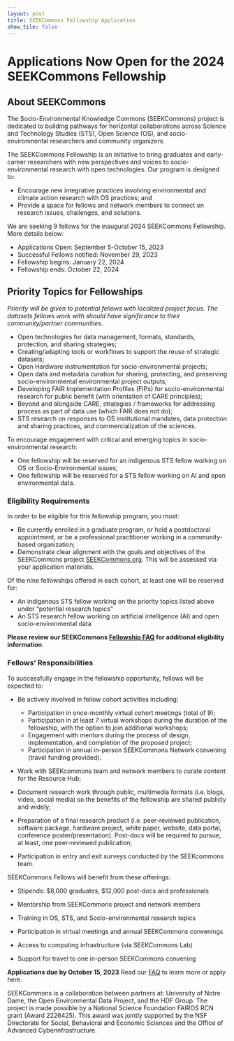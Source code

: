 ```yaml
---
layout: post
title: SEEKCommons Fellowship Application 
show_tile: false
---
```

# Applications Now Open for the 2024 SEEKCommons Fellowship

## About SEEKCommons

The Socio-Environmental Knowledge Commons (SEEKCommons) project is dedicated to building pathways for horizontal collaborations across Science and Technology Studies (STS), Open Science (OS), and socio-environmental researchers and community organizers.

The SEEKCommons Fellowship is an initiative to bring graduates and early-career researchers with new perspectives and voices to socio-environmental research with open technologies. Our program is designed to:

- Encourage new integrative practices involving environmental and climate action research with OS practices; and
- Provide a space for fellows and network members to connect on research issues, challenges, and solutions.

We are seeking 9 fellows for the inaugural 2024 SEEKCommons Fellowship. More details below:

- Applications Open: September 5-October 15, 2023
- Successful Fellows notified: November 29, 2023
- Fellowship begins: January 22, 2024
- Fellowship ends: October 22, 2024

## Priority Topics for Fellowships

*Priority will be given to potential fellows with localized project focus. The datasets fellows work with should have significance to their community/partner communities*.
- Open technologies for data management, formats, standards, protection, and sharing strategies;
- Creating/adapting tools or workflows to support the reuse of strategic datasets;
- Open Hardware instrumentation for socio-environmental projects;
- Open data and metadata curation for sharing, protecting, and preserving socio-environmental environmental project outputs;
- Developing FAIR Implementation Profiles (FIPs) for  socio-environmental research for public benefit (with orientation of CARE principles);
- Beyond and alongside CARE, strategies / frameworks for addressing process as part of data use (which FAIR does not do);
- STS research on responses to OS institutional mandates, data protection and sharing practices, and commercialization of the sciences.

To encourage engagement with critical and emerging topics in socio-environmental research:

- One fellowship will be reserved for an indigenous STS fellow working on OS or Socio-Environmental issues;
- One fellowship will be reserved for a STS fellow working on AI and open environmental data.

### Eligibility Requirements
In order to be eligible for this fellowship program, you must:

- Be currently enrolled in a graduate program, or hold a postdoctoral appointment, or be a professional practitioner working in a community-based organization;
- Demonstrate clear alignment with the goals and objectives of the SEEKCommons project [SEEKCommons.org](https://seekcommons.org). This will be assessed via your application materials.

Of the nine fellowships offered in each cohort, at least one will be reserved for:
- An indigenous STS fellow working on the priority topics listed above under “potential research topics”
- An STS research fellow working on artificial intelligence (AI) and open socio-environmental data

**Please review our SEEKCommons [Fellowship FAQ](fellowship-faq.html) for additional eligibility information**.

### Fellows’ Responsibilities
To successfully engage in the fellowship opportunity, fellows will be expected to:

- Be actively involved in fellow cohort activities including:

    - Participation in once-monthly virtual cohort meetings (total of 9);
    - Participation in at least 7 virtual workshops during the duration of the fellowship, with the option to join additional workshops;
    - Engagement with mentors during the process of design, implementation, and completion of the proposed project;
    - Participation in annual in-person SEEKCommons Network convening (travel funding provided).
- Work with SEEKcommons team and network members to curate content for the Resource Hub;
- Document research work through public, multimedia formats (i.e. blogs, video, social media) so the benefits of the fellowship are shared publicly and widely;
- Preparation of a final research product (i.e. peer-reviewed publication, software package, hardware project, white paper, website, data portal, conference poster/presentation). Post-docs will be required to pursue, at least, one peer-reviewed publication;
- Participation in entry and exit surveys conducted by the SEEKcommons team.

SEEKCommons Fellows will benefit from these offerings:
- Stipends: $8,000 graduates, $12,000 post-docs and professionals
- Mentorship from SEEKCommons project and network members
- Training in OS, STS, and Socio-environmental research topics

- Participation in virtual meetings and annual SEEKCommons convenings
- Access to computing infrastructure (via SEEKCommons Lab)
- Support for travel to one in-person SEEKCommons convening

**Applications due by October 15, 2023**
Read our [FAQ](fellowship-faq.html) to learn more or apply here.

SEEKCommons is a collaboration between partners at: University of Notre Dame, the Open Environmental Data Project, and the HDF Group. The project is made possible by a National Science Foundation FAIROS RCN grant (Award 2226425). This award was jointly supported by the NSF Directorate for Social, Behavioral and Economic Sciences and the Office of Advanced Cyberinfrastructure.
